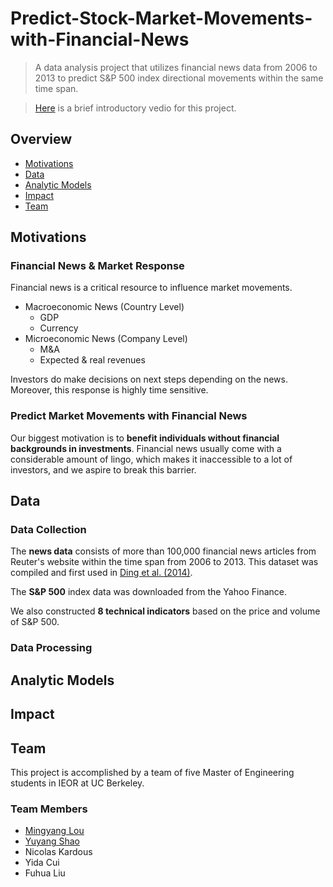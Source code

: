 # Predict-Stock-Market-Movements-with-Financial-News
>A data analysis project that utilizes financial news data from 2006 to 2013 to predict S&P 500 index directional movements within the same time span.

>[Here](https://www.youtube.com/watch?v=G42dY5b8jg0) is a brief introductory vedio for this project.
## Overview
- [Motivations](#motivations)
- [Data](#data)
- [Analytic Models](#analytic-models)
- [Impact](#impact)
- [Team](#team)

## Motivations
### Financial News & Market Response
Financial news is a critical resource to influence market movements.
- Macroeconomic News (Country Level)
  * GDP
  * Currency
- Microeconomic News (Company Level)
  * M&A
  * Expected & real revenues

Investors do make decisions on next steps depending on the news. Moreover, this response is highly time sensitive.
### Predict Market Movements with Financial News
Our biggest motivation is to __benefit individuals without financial backgrounds in investments__. Financial news usually come with a considerable amount of lingo, which makes it inaccessible to a lot of investors, and we aspire to break this barrier.
## Data
### Data Collection
The __news data__ consists of more than 100,000 financial news articles from Reuter's website within the time span from 2006 to 2013. This dataset was compiled and first used in [Ding et al. (2014)](http://emnlp2014.org/papers/pdf/EMNLP2014148.pdf).

The __S&P 500__ index data was downloaded from the Yahoo Finance.

We also constructed __8 technical indicators__ based on the price and volume of S&P 500.
### Data Processing

## Analytic Models

## Impact

## Team
This project is accomplished by a team of five Master of Engineering students in IEOR at UC Berkeley.
### Team Members
- [Mingyang Lou](https://www.linkedin.com/in/mingyanglou/)
- [Yuyang Shao](https://www.linkedin.com/in/yuyang-shao/)
- Nicolas Kardous
- Yida Cui
- Fuhua Liu

